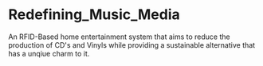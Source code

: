 # Redefining_Music_Media
An RFID-Based home entertainment system that aims to reduce the production of CD's and Vinyls while providing a sustainable alternative that has a unqiue charm to it.
